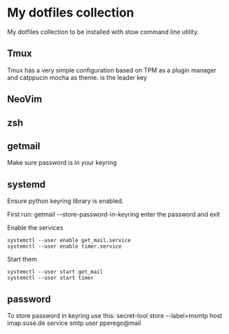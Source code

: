 # My dotfiles collection

My dotfiles collection to be installed with stow command line utility.

## Tmux

Tmux has a very simple configuration based on TPM as a plugin manager and
catppucin mocha as theme. <C-a> is the leader key

## NeoVim

## zsh

## getmail

Make sure password is in your keyring

## systemd

Ensure python keyring library is enabled.

First run: getmail --store-password-in-keyring enter the password and exit

Enable the services

```
systemctl --user enable get_mail.service
systemctl --user enable timer.service
```

Start them

```
systemctl --user start get_mail
systemctl --user start timer
```

## password

To store password in keyring use this: secret-tool store --label=msmtp host
imap.suse.de service smtp user pperego\@mail
